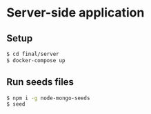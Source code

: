 # Server-side application

## Setup

```sh
$ cd final/server
$ docker-compose up
```

## Run seeds files
```sh
$ npm i -g node-mongo-seeds
$ seed
```